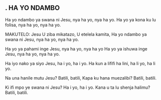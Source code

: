 ## . HA YO NDAMBO

Ha yo ndambo ya swana ni Jesu, nya ha yo, nya ha yo.
Ha yo ya kona ku lu folisa, nya ha yo, nya ha yo.

MAKUTELO:
Jesu U ziba mikatazo, U etelela kamita,
Ha yo ndambo ya swana ni Jesu, nya ha yo, nya ha yo.


Ha yo ya pahami inge Jesu, nya ha yo, nya ha yo
Ha yo ya ishuwa inge Jesu, nya ha yo, nya ha yo.


Ha iyo nako ya siyo Jesu, ha i yo, ha i yo.
Ha kun a lififi ha lini, ha li yo, ha li yo.


Na una hanile mutu Jesu? Batili, batili,
Kapa ku hana muezalibi? Batili, batili.


Ki ifi mpo ye swana ni Jesu? Ha i yo, ha i yo.
Kana u ta lu shenja halimu? Batili, batili.

